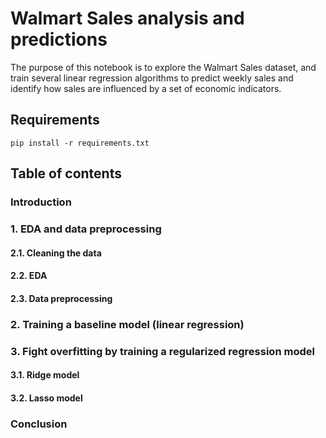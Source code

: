 # Walmart Sales analysis and predictions 
The purpose of this notebook is to explore the Walmart Sales dataset, and train several linear regression algorithms to predict weekly sales and identify how sales are influenced  by a set of economic indicators.

## Requirements 
`pip install -r requirements.txt`

## Table of contents
### Introduction
### 1. EDA and data preprocessing
####  2.1. Cleaning the data
####  2.2. EDA
####  2.3. Data preprocessing
### 2. Training a baseline model (linear regression)
### 3. Fight overfitting by training a regularized regression model
####  3.1. Ridge model
####  3.2. Lasso model
### Conclusion

